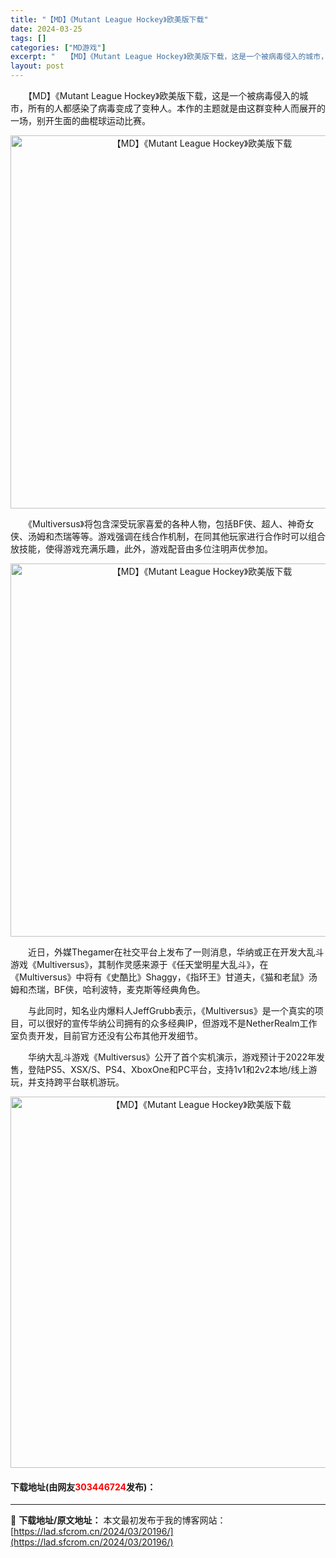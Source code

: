```yaml
---
title: "【MD】《Mutant League Hockey》欧美版下载"
date: 2024-03-25
tags: []
categories: ["MD游戏"]
excerpt: "　　【MD】《Mutant League Hockey》欧美版下载，这是一个被病毒侵入的城市，所有的人都感染了病毒变成了变种人。本作的主题就是由这群变种人而展开的一场，别开生面的曲棍球运动比赛。 　　《Multiversus》将包含深受玩家喜爱的各种人物，包括BF侠、超人、神奇女侠、汤姆和杰瑞等等。&hellip;"
layout: post
---
```


 <p>　　【MD】《Mutant League Hockey》欧美版下载，这是一个被病毒侵入的城市，所有的人都感染了病毒变成了变种人。本作的主题就是由这群变种人而展开的一场，别开生面的曲棍球运动比赛。</p> <p align="center"><img align="" border="0" src="https://lad.sfcrom.cn/wp-content/uploads/2024/03/20240325_66010eace4337.png" width="597" alt="【MD】《Mutant League Hockey》欧美版下载" /></p> <p>　　《Multiversus》将包含深受玩家喜爱的各种人物，包括BF侠、超人、神奇女侠、汤姆和杰瑞等等。游戏强调在线合作机制，在同其他玩家进行合作时可以组合放技能，使得游戏充满乐趣，此外，游戏配音由多位注明声优参加。</p> <p align="center"><img align="" border="0" src="https://lad.sfcrom.cn/wp-content/uploads/2024/03/20240325_66010eae31c72.png" width="597" alt="【MD】《Mutant League Hockey》欧美版下载" /></p> <p>　　近日，外媒Thegamer在社交平台上发布了一则消息，华纳或正在开发大乱斗游戏《Multiversus》，其制作灵感来源于《任天堂明星大乱斗》，在《Multiversus》中将有《史酷比》Shaggy，《指环王》甘道夫，《猫和老鼠》汤姆和杰瑞，BF侠，哈利波特，麦克斯等经典角色。</p> <p>　　与此同时，知名业内爆料人JeffGrubb表示，《Multiversus》是一个真实的项目，可以很好的宣传华纳公司拥有的众多经典IP，但游戏不是NetherRealm工作室负责开发，目前官方还没有公布其他开发细节。</p> <p>　　华纳大乱斗游戏《Multiversus》公开了首个实机演示，游戏预计于2022年发售，登陆PS5、XSX/S、PS4、XboxOne和PC平台，支持1v1和2v2本地/线上游玩，并支持跨平台联机游玩。</p> <p align="center"><img align="" border="0" src="https://lad.sfcrom.cn/wp-content/uploads/2024/03/20240325_66010eaf7c14e.png" width="594" alt="【MD】《Mutant League Hockey》欧美版下载" /></p> <p><h4>下载地址(由网友<font color="red">303446724</font>发布)：</h4></p> 

---
📖 **下载地址/原文地址：** 本文最初发布于我的博客网站：[https://lad.sfcrom.cn/2024/03/20196/](https://lad.sfcrom.cn/2024/03/20196/)
